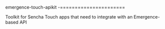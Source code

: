 emergence-touch-apikit
-======================

Toolkit for Sencha Touch apps that need to integrate with an Emergence-based API